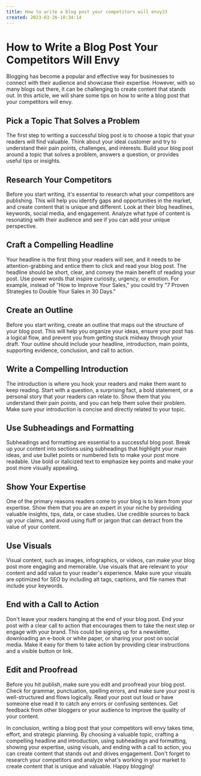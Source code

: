 ```yaml
---
title: How to write a blog post your competitors will envy33
created: 2023-03-26-10:34:14
---
```


# How to Write a Blog Post Your Competitors Will Envy

Blogging has become a popular and effective way for businesses to connect with their audience and showcase their expertise. However, with so many blogs out there, it can be challenging to create content that stands out. In this article, we will share some tips on how to write a blog post that your competitors will envy.

## Pick a Topic That Solves a Problem

The first step to writing a successful blog post is to choose a topic that your readers will find valuable. Think about your ideal customer and try to understand their pain points, challenges, and interests. Build your blog post around a topic that solves a problem, answers a question, or provides useful tips or insights.

## Research Your Competitors

Before you start writing, it's essential to research what your competitors are publishing. This will help you identify gaps and opportunities in the market, and create content that is unique and different. Look at their blog headlines, keywords, social media, and engagement. Analyze what type of content is resonating with their audience and see if you can add your unique perspective.

## Craft a Compelling Headline

Your headline is the first thing your readers will see, and it needs to be attention-grabbing and entice them to click and read your blog post. The headline should be short, clear, and convey the main benefit of reading your post. Use power words that inspire curiosity, urgency, or emotion. For example, instead of "How to Improve Your Sales," you could try "7 Proven Strategies to Double Your Sales in 30 Days."

## Create an Outline

Before you start writing, create an outline that maps out the structure of your blog post. This will help you organize your ideas, ensure your post has a logical flow, and prevent you from getting stuck midway through your draft. Your outline should include your headline, introduction, main points, supporting evidence, conclusion, and call to action.

## Write a Compelling Introduction

The introduction is where you hook your readers and make them want to keep reading. Start with a question, a surprising fact, a bold statement, or a personal story that your readers can relate to. Show them that you understand their pain points, and you can help them solve their problem. Make sure your introduction is concise and directly related to your topic.

## Use Subheadings and Formatting

Subheadings and formatting are essential to a successful blog post. Break up your content into sections using subheadings that highlight your main ideas, and use bullet points or numbered lists to make your post more readable. Use bold or italicized text to emphasize key points and make your post more visually appealing.

## Show Your Expertise

One of the primary reasons readers come to your blog is to learn from your expertise. Show them that you are an expert in your niche by providing valuable insights, tips, data, or case studies. Use credible sources to back up your claims, and avoid using fluff or jargon that can detract from the value of your content.

## Use Visuals

Visual content, such as images, infographics, or videos, can make your blog post more engaging and memorable. Use visuals that are relevant to your content and add value to your reader's experience. Make sure your visuals are optimized for SEO by including alt tags, captions, and file names that include your keywords.

## End with a Call to Action

Don't leave your readers hanging at the end of your blog post. End your post with a clear call to action that encourages them to take the next step or engage with your brand. This could be signing up for a newsletter, downloading an e-book or white paper, or sharing your post on social media. Make it easy for them to take action by providing clear instructions and a visible button or link.

## Edit and Proofread

Before you hit publish, make sure you edit and proofread your blog post. Check for grammar, punctuation, spelling errors, and make sure your post is well-structured and flows logically. Read your post out loud or have someone else read it to catch any errors or confusing sentences. Get feedback from other bloggers or your audience to improve the quality of your content.

In conclusion, writing a blog post that your competitors will envy takes time, effort, and strategic planning. By choosing a valuable topic, crafting a compelling headline and introduction, using subheadings and formatting, showing your expertise, using visuals, and ending with a call to action, you can create content that stands out and drives engagement. Don't forget to research your competitors and analyze what's working in your market to create content that is unique and valuable. Happy blogging!
